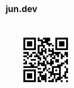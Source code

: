 # jun.dev

<img src="docs/qrcode.png" alt="https://bili-jun.github.io" style="transform: scale(0.6);">

